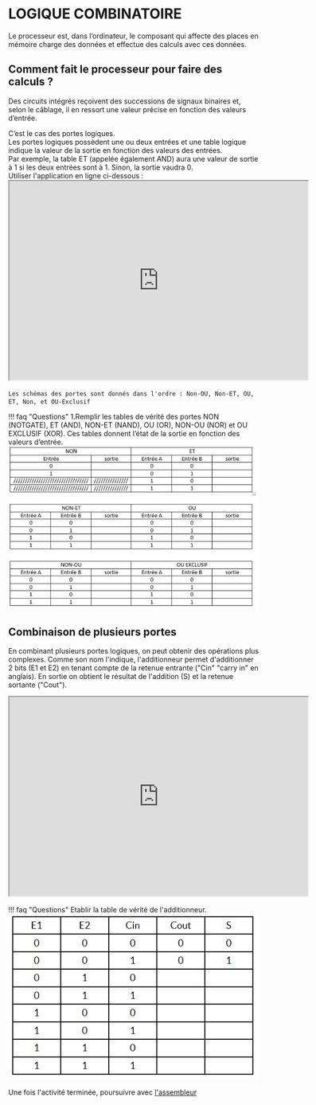 # LOGIQUE COMBINATOIRE
Le processeur est, dans l’ordinateur, le composant qui affecte des places en mémoire charge des données et effectue des calculs avec ces données.
## Comment fait le processeur pour faire des calculs ?
Des circuits intégrés reçoivent des successions de signaux binaires et, selon le câblage, il en ressort une valeur précise en fonction des valeurs d’entrée.</br>

C’est le cas des portes logiques.</br>
Les portes logiques possèdent une ou deux entrées et une table logique indique la valeur de la sortie en fonction des valeurs des entrées.</br>
Par exemple, la table ET (appelée également AND) aura une valeur de sortie à 1 si les deux entrées sont à 1. Sinon, la sortie vaudra 0.</br>
Utiliser l'application en ligne ci-dessous :</br>
	<iframe width="600px" height="400px" src="https://circuitverse.org/simulator/embed/portes-logiques" id="projectPreview" scrolling="no" webkitAllowFullScreen mozAllowFullScreen allowFullScreen></iframe>
	
	Les schémas des portes sont donnés dans l'ordre : Non-OU, Non-ET, OU, ET, Non, et OU-Exclusif
!!! faq "Questions"
	1.Remplir les tables de vérité des portes NON (NOTGATE), ET (AND), NON-ET (NAND), OU (OR), NON-OU (NOR) et OU EXCLUSIF (XOR). Ces tables donnent l’état de la sortie en fonction des valeurs d’entrée.    
	![tables de vérité à remplir](../img/tables_verite.JPG)

## Combinaison de plusieurs portes
En combinant plusieurs portes logiques, on peut obtenir des opérations plus complexes. Comme son nom l'indique, l'additionneur permet d'additionner 2 bits (E1 et E2) en tenant compte de la retenue entrante ("Cin" "carry in" en anglais). En sortie on obtient le résultat de l'addition (S) et la retenue sortante ("Cout").  
<iframe width="600px" height="400px" src="https://circuitverse.org/simulator/embed/additionneur" id="projectPreview" scrolling="no" webkitAllowFullScreen mozAllowFullScreen allowFullScreen></iframe>

!!! faq "Questions"
		Etablir la table de vérité de l'additionneur.</br>
		![additionneur](../img/additionneur.PNG)

Une fois l'activité terminée, poursuivre avec [l'assembleur](assembleur.html)
